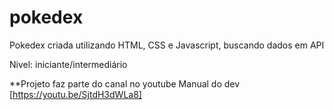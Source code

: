 # pokedex
Pokedex criada utilizando HTML, CSS e Javascript, buscando dados em API

Nivel: iniciante/intermediário

**Projeto faz parte do canal no youtube Manual do dev [https://youtu.be/SjtdH3dWLa8]
